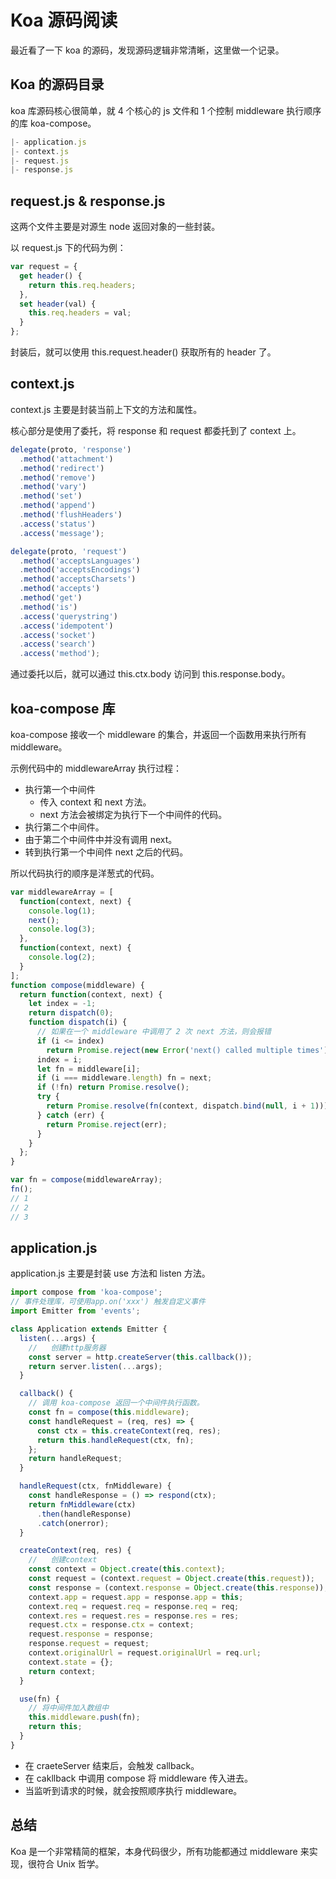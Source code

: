 # Koa 源码阅读

最近看了一下 koa 的源码，发现源码逻辑非常清晰，这里做一个记录。

## Koa 的源码目录

koa 库源码核心很简单，就 4 个核心的 js 文件和 1 个控制 middleware 执行顺序的库 koa-compose。

```js
|- application.js
|- context.js
|- request.js
|- response.js
```

## request.js & response.js

这两个文件主要是对源生 node 返回对象的一些封装。

以 request.js 下的代码为例：

```js
var request = {
  get header() {
    return this.req.headers;
  },
  set header(val) {
    this.req.headers = val;
  }
};
```

封装后，就可以使用 this.request.header() 获取所有的 header 了。

## context.js

context.js 主要是封装当前上下文的方法和属性。

核心部分是使用了委托，将 response 和 request 都委托到了 context 上。

```js
delegate(proto, 'response')
  .method('attachment')
  .method('redirect')
  .method('remove')
  .method('vary')
  .method('set')
  .method('append')
  .method('flushHeaders')
  .access('status')
  .access('message');

delegate(proto, 'request')
  .method('acceptsLanguages')
  .method('acceptsEncodings')
  .method('acceptsCharsets')
  .method('accepts')
  .method('get')
  .method('is')
  .access('querystring')
  .access('idempotent')
  .access('socket')
  .access('search')
  .access('method');
```

通过委托以后，就可以通过 this.ctx.body 访问到 this.response.body。

## koa-compose 库

koa-compose 接收一个 middleware 的集合，并返回一个函数用来执行所有 middleware。

示例代码中的 middlewareArray 执行过程：

- 执行第一个中间件
  - 传入 context 和 next 方法。
  - next 方法会被绑定为执行下一个中间件的代码。
- 执行第二个中间件。
- 由于第二个中间件中并没有调用 next。
- 转到执行第一个中间件 next 之后的代码。

所以代码执行的顺序是洋葱式的代码。

```js
var middlewareArray = [
  function(context, next) {
    console.log(1);
    next();
    console.log(3);
  },
  function(context, next) {
    console.log(2);
  }
];
function compose(middleware) {
  return function(context, next) {
    let index = -1;
    return dispatch(0);
    function dispatch(i) {
      // 如果在一个 middleware 中调用了 2 次 next 方法，则会报错
      if (i <= index)
        return Promise.reject(new Error('next() called multiple times'));
      index = i;
      let fn = middleware[i];
      if (i === middleware.length) fn = next;
      if (!fn) return Promise.resolve();
      try {
        return Promise.resolve(fn(context, dispatch.bind(null, i + 1)));
      } catch (err) {
        return Promise.reject(err);
      }
    }
  };
}

var fn = compose(middlewareArray);
fn();
// 1
// 2
// 3
```

## application.js

application.js 主要是封装 use 方法和 listen 方法。

```js
import compose from 'koa-compose';
// 事件处理库，可使用app.on('xxx') 触发自定义事件
import Emitter from 'events';

class Application extends Emitter {
  listen(...args) {
    //   创建http服务器
    const server = http.createServer(this.callback());
    return server.listen(...args);
  }

  callback() {
    // 调用 koa-compose 返回一个中间件执行函数。
    const fn = compose(this.middleware);
    const handleRequest = (req, res) => {
      const ctx = this.createContext(req, res);
      return this.handleRequest(ctx, fn);
    };
    return handleRequest;
  }

  handleRequest(ctx, fnMiddleware) {
    const handleResponse = () => respond(ctx);
    return fnMiddleware(ctx)
      .then(handleResponse)
      .catch(onerror);
  }

  createContext(req, res) {
    //   创建context
    const context = Object.create(this.context);
    const request = (context.request = Object.create(this.request));
    const response = (context.response = Object.create(this.response));
    context.app = request.app = response.app = this;
    context.req = request.req = response.req = req;
    context.res = request.res = response.res = res;
    request.ctx = response.ctx = context;
    request.response = response;
    response.request = request;
    context.originalUrl = request.originalUrl = req.url;
    context.state = {};
    return context;
  }

  use(fn) {
    // 将中间件加入数组中
    this.middleware.push(fn);
    return this;
  }
}
```

- 在 craeteServer 结束后，会触发 callback。
- 在 cakllback 中调用 compose 将 middleware 传入进去。
- 当监听到请求的时候，就会按照顺序执行 middleware。

## 总结

Koa 是一个非常精简的框架，本身代码很少，所有功能都通过 middleware 来实现，很符合 Unix 哲学。
